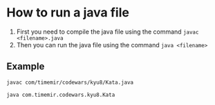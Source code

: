 # How to run a java file

1. First you need to compile the java file using the command `javac <filename>.java`
2. Then you can run the java file using the command `java <filename>`

## Example

```bash
javac com/timemir/codewars/kyu8/Kata.java

java com.timemir.codewars.kyu8.Kata
```
